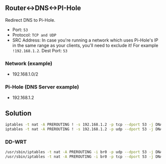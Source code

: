 ## Router<->DNS<->PI-Hole

Redirect DNS to Pi-Hole.

* Port:         `53`
* Protocol:     `TCP and UDP`
* SRC Address:   In case you're running a network which uses Pi-Hole's IP in the same range as your clients, you'll need to exclude it! For example `!192.168.1.2`.
Dest Port:      `53`

### Network (example)

* 192.168.1.0/2

### Pi-Hole (DNS Server example)

* 192.168.1.2


## Solution

```bash
iptables -t nat -A PREROUTING ! -s 192.168.1.2 -p tcp --dport 53 -j DNAT --to 192.168.1.2
iptables -t nat -A PREROUTING ! -s 192.168.1.2 -p udp --dport 53 -j DNAT --to 192.168.1.2
```

### DD-WRT

```bash
/usr/sbin/iptables -t nat -A PREROUTING -i br0 -p udp --dport 53 -j DNAT --to 192.168.1.2
/usr/sbin/iptables -t nat -A PREROUTING -i br0 -p tcp --dport 53 -j DNAT --to 192.168.1.2
```
